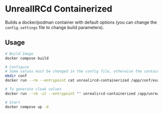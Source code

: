 # UnrealIRCd Containerized

Builds a docker/podman container with default options (you can change the `config.settings` file to change build
parameters).

## Usage

```bash
# Build Image
docker compose build

# Configure
# Some values must be changed in the config file, otherwise the container will not start.
mkdir conf
docker run --rm --entrypoint cat unrealircd-containerized /app/conf/examples/example.conf > ./conf/unrealircd.conf

# To generate cloak values
docker run --rm -it --entrypoint "" unrealircd-containerized /app/unrealircd gencloak

# Start
docker compose up -d
```
